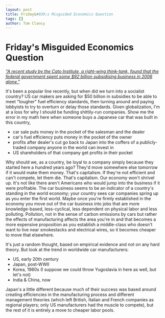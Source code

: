 ```yaml
---
layout: post
title: Friday&#039;s Misguided Economics Question
tags: []
author: Tom Clancy
---
```


# Friday&#039;s Misguided Economics Question

<a href="http://www.economist.com/business/displaystory.cfm?story_id=12341844&amp;fsrc=rss" title="might require a login, sorry sucker" target="_blank"><em>"A recent study by the Cato Institute, a right-wing think-tank, found that the federal government spent some $92 billion subsidising business in 2006 alone."</em></a>

It's been a popular line recently, but when did we turn into a socialist country? US car makers are asking for $50 billion in subsidies to be able to meet "tougher" fuel efficiency standards, then turning around and paying lobbyists to try to overturn or delay those standards. Given globalization, I'm at a loss for why I should be funding shittily-run companies. Show me the error in my math here when someone buys a Japanese car that was built in this country,
<ul>
	<li>car sale puts money in the pocket of the salesman and the dealer</li>
	<li>car's fuel efficiency puts money in the pocket of the owner</li>
	<li>profits after dealer's cut go back to Japan into the coffers of a publicly-traded company anyone in the world can invest in</li>
	<li>US shareholders of that company get profits in their pocket</li>
</ul>
Why should we, as a country, be loyal to a company simply because they started here a hundred years ago? They'd move somewhere else tomorrow if it would make them money. That's capitalism. If they're not efficient and can't compete, let them die. That's capitalism. Our economy won't shrivel up. It's not like there aren't Americans who would jump into the business if it were profitable. The car business seems to be an indicator of a country's standing in the world economy; your country sees car companies spring up as you enter the first world. Maybe once you're firmly established in the economy you move out of the car business into jobs that are more knowledge-based, less-cyclical, less dependent on physical labor and less polluting. Pollution, not in the sense of carbon emissions by cars but rather the effects of manufacturing affects the area you're in and that becomes a more expensive proposition as you establish a middle-class who doesn't want to live near smokestacks and electrical wires, so it becomes cheaper to move that elsewhere.

It's just a random thought, based on empirical evidence and not on any hard theory. But look at the trend in worldwide car manufacturers:
<ul>
	<li>US, early 20th century</li>
	<li>Japan, post-WWII</li>
	<li>Korea, 1980s (I suppose we could throw Yugoslavia in here as well, but let's not)</li>
	<li>India &amp; China, now</li>
</ul>
Japan's a little different because much of their success was based around creating efficiencies in the manufacturing process and different management theories (which left British, Italian and French companies as regional players; only US manufacturers had the muscle to compete), but the rest of it is entirely a move to cheaper labor pools.
